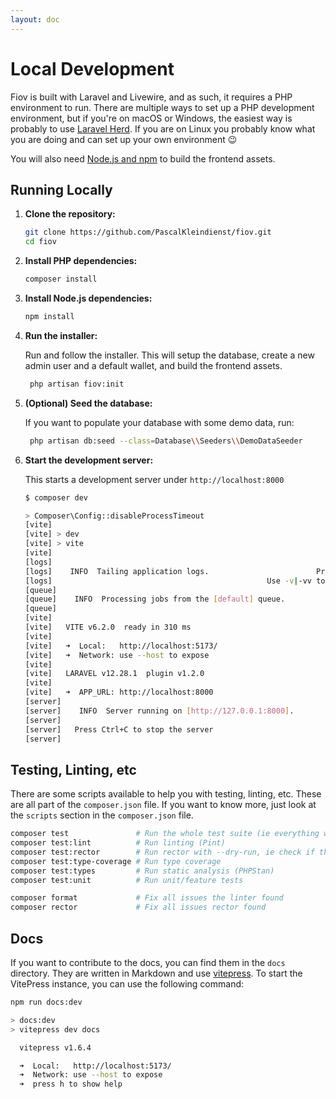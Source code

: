 ```yaml
---
layout: doc
---
```


# Local Development

Fiov is built with Laravel and Livewire, and as such, it requires a PHP environment to run.
There are multiple ways to set up a PHP development environment, but if you're on macOS or Windows, the easiest way is probably to use [Laravel Herd](https://herd.laravel.com/). 
If you are on Linux you probably know what you are doing and can set up your own environment 😉

You will also need [Node.js and npm](https://nodejs.org/) to build the frontend assets. 

## Running Locally
1.  **Clone the repository:**

    ```bash
    git clone https://github.com/PascalKleindienst/fiov.git
    cd fiov
    ```

2.  **Install PHP dependencies:**

    ```bash
    composer install
    ```
3.  **Install Node.js dependencies:**

    ```bash
    npm install
    ```
    
4. **Run the installer:**

    Run and follow the installer. This will setup the database, create a new  admin user and a default wallet, and build the frontend assets.
    
   ```bash
    php artisan fiov:init
    ```
5. **(Optional) Seed the database:**

    If you want to populate your database with some demo data, run:

    ```bash
     php artisan db:seed --class=Database\\Seeders\\DemoDataSeeder
    ```
   
7. **Start the development server:**

    This starts a development server under `http://localhost:8000`
   ```bash
   $ composer dev
   
   > Composer\Config::disableProcessTimeout
   [vite] 
   [vite] > dev
   [vite] > vite
   [vite]
   [logs]
   [logs]    INFO  Tailing application logs.                        Press Ctrl+C to exit  
   [logs]                                                Use -v|-vv to show more details  
   [queue]
   [queue]    INFO  Processing jobs from the [default] queue.  
   [queue]
   [vite]
   [vite]   VITE v6.2.0  ready in 310 ms
   [vite]
   [vite]   ➜  Local:   http://localhost:5173/
   [vite]   ➜  Network: use --host to expose
   [vite]
   [vite]   LARAVEL v12.28.1  plugin v1.2.0
   [vite]
   [vite]   ➜  APP_URL: http://localhost:8000
   [server]
   [server]    INFO  Server running on [http://127.0.0.1:8000].  
   [server]
   [server]   Press Ctrl+C to stop the server
   [server]
    ```
    
## Testing, Linting, etc
There are some scripts available to help you with testing, linting, etc. These are all part of the `composer.json` file. If you want to know more, just look at the `scripts` section in the `composer.json` file.

```bash
composer test               # Run the whole test suite (ie everything with test:*)
composer test:lint          # Run linting (Pint)
composer test:rector        # Run rector with --dry-run, ie check if there are any changes that need to be made
composer test:type-coverage # Run type coverage
composer test:types         # Run static analysis (PHPStan)
composer test:unit          # Run unit/feature tests

composer format             # Fix all issues the linter found
composer rector             # Fix all issues rector found
```

## Docs
If you want to contribute to the docs, you can find them in the `docs` directory. They are written in Markdown and use [vitepress](https://vitepress.vuejs.org/).
To start the VitePress instance, you can use the following command:

```bash
npm run docs:dev

> docs:dev
> vitepress dev docs

  vitepress v1.6.4

  ➜  Local:   http://localhost:5173/
  ➜  Network: use --host to expose
  ➜  press h to show help
```
